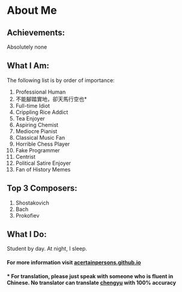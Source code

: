 # About Me


## Achievements:
Absolutely none

## What I Am:
The following list is by order of importance:
<ol>
  <li>Professional Human</li>
  <li>不能腳踏實地，卻天馬行空也*</li>
  <li>Full-time Idiot</li>
  <li>Crippling Rice Addict</li>
  <li>Tea Enjoyer</li>
  <li>Aspiring Chemist</li>
  <li>Mediocre Pianist</li>
  <li>Classical Music Fan</li>
  <li>Horrible Chess Player</li>
  <li>Fake Programmer</li>
  <li>Centrist</li>
  <li>Political Satire Enjoyer</li>
  <li>Fan of History Memes</li>
</ol>

## Top 3 Composers:
<ol>
  <li>Shostakovich</li>
  <li>Bach</li>
  <li>Prokofiev</li>
</ol>

## What I Do:
Student by day. At night, I sleep.

#### For more information visit <a href="acertainpersons.github.io">acertainpersons.github.io</a>
#### * For translation, please just speak with someone who is fluent in Chinese. No translator can translate <a href="https://en.wikipedia.org/wiki/Chengyu">chengyu</a> with 100% accuracy
